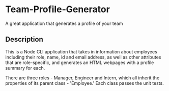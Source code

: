 # Team-Profile-Generator
A great application that generates a profile of your team

## Description
This is a Node CLI application that takes in information about employees including their role, name, id and email address, as well as other attributes that are role-specific, and generates an HTML webpages with a profile summary for each. 

There are three roles - Manager, Engineer and Intern, which all inherit the properties of its parent class - 'Employee.' Each class passes the unit tests. 


